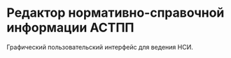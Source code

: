 <h1 class="display-4">Редактор нормативно-справочной информации АСТПП</h1>
<p>Графический пользовательский интерфейс для ведения НСИ. </p>
